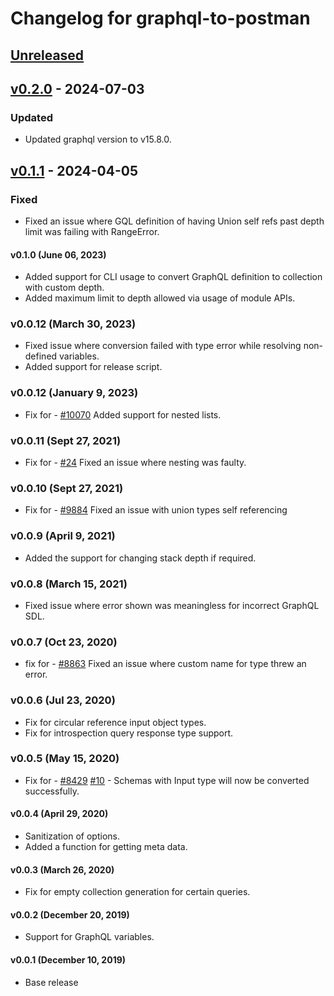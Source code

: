 # Changelog for graphql-to-postman

## [Unreleased]

## [v0.2.0] - 2024-07-03

### Updated

-   Updated graphql version to v15.8.0.

## [v0.1.1] - 2024-04-05

### Fixed

-   Fixed an issue where GQL definition of having Union self refs past depth limit was failing with RangeError.

#### v0.1.0 (June 06, 2023)

-   Added support for CLI usage to convert GraphQL definition to collection with custom depth.
-   Added maximum limit to depth allowed via usage of module APIs.

### v0.0.12 (March 30, 2023)

-   Fixed issue where conversion failed with type error while resolving non-defined variables.
-   Added support for release script.

### v0.0.12 (January 9, 2023)

-   Fix for - [#10070](hhttps://github.com/postmanlabs/postman-app-support/issues/10070) Added support for nested lists.

### v0.0.11 (Sept 27, 2021)

-   Fix for - [#24](https://github.com/postmanlabs/graphql-to-postman/issues/24) Fixed an issue where nesting was faulty.

### v0.0.10 (Sept 27, 2021)

-   Fix for - [#9884](https://github.com/postmanlabs/postman-app-support/issues/9884) Fixed an issue with union types self referencing

### v0.0.9 (April 9, 2021)

-   Added the support for changing stack depth if required.

### v0.0.8 (March 15, 2021)

-   Fixed issue where error shown was meaningless for incorrect GraphQL SDL.

### v0.0.7 (Oct 23, 2020)

-   fix for - [#8863](https://github.com/postmanlabs/postman-app-support/issues/8863) Fixed an issue where custom name for type threw an error.

### v0.0.6 (Jul 23, 2020)

-   Fix for circular reference input object types.
-   Fix for introspection query response type support.

### v0.0.5 (May 15, 2020)

-   Fix for - [#8429](https://github.com/postmanlabs/postman-app-support/issues/8429) [#10](https://github.com/postmanlabs/graphql-to-postman/issues/10) - Schemas with Input type will now be converted successfully.

#### v0.0.4 (April 29, 2020)

-   Sanitization of options.
-   Added a function for getting meta data.

#### v0.0.3 (March 26, 2020)

-   Fix for empty collection generation for certain queries.

#### v0.0.2 (December 20, 2019)

-   Support for GraphQL variables.

#### v0.0.1 (December 10, 2019)

-   Base release

[Unreleased]: https://github.com/postmanlabs/graphql-to-postman/compare/v0.2.0...HEAD

[v0.2.0]: https://github.com/postmanlabs/graphql-to-postman/compare/v0.1.1...v0.2.0

[v0.1.1]: https://github.com/postmanlabs/graphql-to-postman/compare/011f91a2fff94f02aeefcfc004a96777a62829bb...v0.1.1
